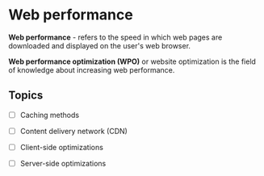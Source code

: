 # Web performance

**Web performance** - refers to the speed in which web pages are downloaded and displayed on the user's web browser. 

**Web performance optimization (WPO)** or website optimization is the field of knowledge about increasing web performance.

## Topics

- [ ] Caching methods
- [ ] Content delivery network (CDN)
- [ ] Client-side optimizations
- [ ] Server-side optimizations


